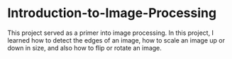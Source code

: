 # Introduction-to-Image-Processing
This project served as a primer into image processing. In this project, I learned how to detect the edges of an image, how to scale an image up or down in size, and also how to flip or rotate an image.
